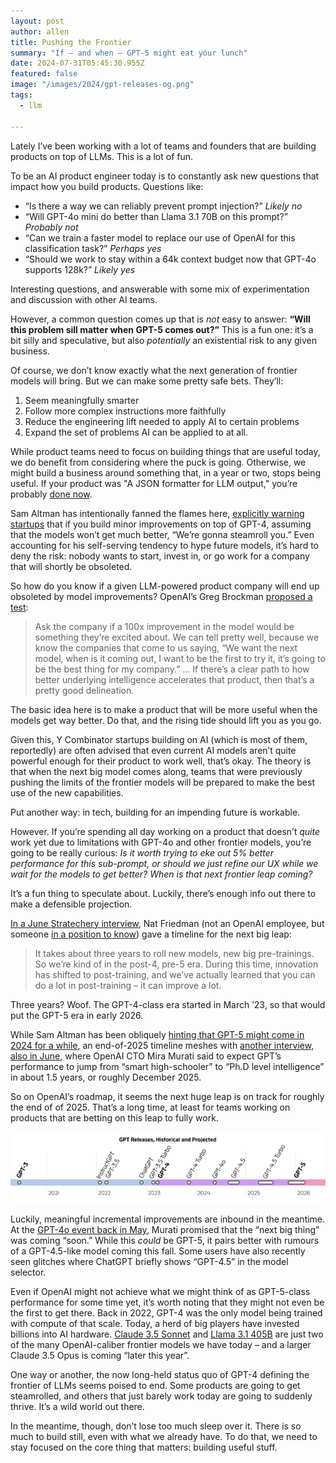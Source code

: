 ```yaml
---
layout: post
author: allen
title: Pushing the Frontier
summary: "If – and when – GPT-5 might eat your lunch"
date: 2024-07-31T05:45:30.955Z
featured: false
image: "/images/2024/gpt-releases-og.png"
tags:
  - llm

---
```


Lately I’ve been working with a lot of teams and founders that are building products on top of LLMs. This is a lot of fun.

To be an AI product engineer today is to constantly ask new questions that impact how you build products. Questions like:

- “Is there a way we can reliably prevent prompt injection?” *Likely no*
- “Will GPT-4o mini do better than Llama 3.1 70B on this prompt?” *Probably not*
- “Can we train a faster model to replace our use of OpenAI for this classification task?” *Perhaps yes*
- “Should we work to stay within a 64k context budget now that GPT-4o supports 128k?” *Likely yes*

Interesting questions, and answerable with some mix of experimentation and discussion with other AI teams.

However, a common question comes up that is *not* easy to answer: **“Will this problem sill matter when GPT-5 comes out?”** This is a fun one: it’s a bit silly and speculative, but also *potentially* an existential risk to any given business.

Of course, we don’t know exactly what the next generation of frontier models will bring. But we can make some pretty safe bets. They’ll:

1. Seem meaningfully smarter
2. Follow more complex instructions more faithfully
3. Reduce the engineering lift needed to apply AI to certain problems
4. Expand the set of problems AI can be applied to at all.

While product teams need to focus on building things that are useful today, we do benefit from considering where the puck is going. Otherwise, we might build a business around something that, in a year or two, stops being useful. If your product was "A JSON formatter for LLM output," you’re probably [done now](https://platform.openai.com/docs/guides/json-mode).

Sam Altman has intentionally fanned the flames here, [explicitly warning startups](https://www.youtube.com/watch?v=G8T1O81W96Y) that if you build minor improvements on top of GPT-4, assuming that the models won’t get much better, “We’re gonna steamroll you.” Even accounting for his self-serving tendency to hype future models, it’s hard to deny the risk: nobody wants to start, invest in, or go work for a company that will shortly be obsoleted.

So how do you know if a given LLM-powered product company will end up obsoleted by model improvements? OpenAI’s Greg Brockman [proposed a test](https://www.youtube.com/watch?v=G8T1O81W96Y):

> Ask the company if a 100x improvement in the model would be something they’re excited about. We can tell pretty well, because we know the companies that come to us saying, “We want the next model, when is it coming out, I want to be the first to try it, it’s going to be the best thing for my company.” … If there’s a clear path to how better underlying intelligence accelerates that product, then that’s a pretty good delineation.

The basic idea here is to make a product that will be more useful when the models get way better. Do that, and the rising tide should lift you as you go.

Given this, Y Combinator startups building on AI (which is most of them, reportedly) are often advised that even current AI models aren’t quite powerful enough for their product to work well, that’s okay. The theory is that when the next big model comes along, teams that were previously pushing the limits of the frontier models will be prepared to make the best use of the new capabilities.

Put another way: in tech, building for an impending future is workable.

However. If you’re spending all day working on a product that doesn’t *quite* work yet due to limitations with GPT-4o and other frontier models, you’re going to be really curious: *Is it worth trying to eke out 5% better performance for this sub-prompt, or should we just refine our UX while we wait for the models to get better? When is that next frontier leap coming?*

It’s a fun thing to speculate about. Luckily, there’s enough info out there to make a defensible projection.

[In a June Stratechery interview](https://stratechery.com/2024/an-interview-with-daniel-gross-and-nat-friedman-about-apple-and-ai/), Nat Friedman (not an OpenAI employee, but someone [in a position to know](https://www.theinformation.com/articles/former-github-ceos-novel-investment-offer-to-ai-founders-rare-server-chips)) gave a timeline for the next big leap: 

> It takes about three years to roll new models, new big pre-trainings. So we’re kind of in the post-4, pre-5 era. During this time, innovation has shifted to post-training, and we’ve actually learned that you can do a lot in post-training – it can improve a lot.

Three years? Woof. The GPT-4-class era started in March ’23, so that would put the GPT-5 era in early 2026.

While Sam Altman has been obliquely [hinting that GPT-5 might come in 2024 for a while](https://x.com/sama/status/1738673279085457661), an end-of-2025 timeline meshes with [another interview, also in June](https://www.youtube.com/watch?v=yUoj9B8OpR8), where OpenAI CTO Mira Murati said to expect GPT’s performance to jump from “smart high-schooler” to “Ph.D level intelligence” in about 1.5 years, or roughly December 2025.

So on OpenAI’s roadmap, it seems the next huge leap is on track for roughly the end of of 2025. That’s a long time, at least for teams working on products that are betting on this leap to fully work.

<div class="centered">
<a href="/images/2024/gpt-releases.png"><img src="/images/2024/gpt-releases.png"></a>
</div>

Luckily, meaningful incremental improvements are inbound in the meantime. At the [GPT-4o event back in May](https://www.youtube.com/watch?v=DQacCB9tDaw), Murati promised that the “next big thing” was coming “soon.” While this *could* be GPT-5, it pairs better with rumours of a GPT-4.5-like model coming this fall. Some users have also recently seen glitches where ChatGPT briefly shows “GPT-4.5” in the model selector.

Even if OpenAI might not achieve what we might think of as GPT-5-class performance for some time yet, it’s worth noting that they might not even be the first to get there. Back in 2022, GPT-4 was the only model being trained with compute of that scale. Today, a herd of big players have invested billions into AI hardware. [Claude 3.5 Sonnet](https://www.anthropic.com/news/claude-3-5-sonnet) and [Llama 3.1 405B](https://ai.meta.com/blog/meta-llama-3-1/) are just two of the many OpenAI-caliber frontier models we have today – and a larger Claude 3.5 Opus is coming “later this year”.

One way or another, the now long-held status quo of GPT-4 defining the frontier of LLMs seems poised to end. Some products are going to get steamrolled, and others that just barely work today are going to suddenly thrive. It’s a wild world out there.

In the meantime, though, don’t lose too much sleep over it. There is so much to build still, even with what we already have. To do that, we need to stay focused on the core thing that matters: building useful stuff.